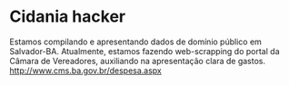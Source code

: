 # Cidania hacker
Estamos compilando e apresentando dados de domínio público em Salvador-BA.
Atualmente, estamos fazendo web-scrapping do portal da Câmara de Vereadores, auxiliando na apresentação clara de gastos. 
http://www.cms.ba.gov.br/despesa.aspx
